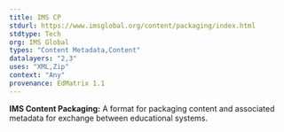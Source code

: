 ```yaml
---
title: IMS CP
stdurl: https://www.imsglobal.org/content/packaging/index.html
stdtype: Tech
org: IMS Global
types: "Content Metadata,Content"
datalayers: "2,3"
uses: "XML,Zip"
context: "Any"
provenance: EdMatrix 1.1
---
```

**IMS Content Packaging:** A format for packaging content and associated metadata for exchange between educational systems.
